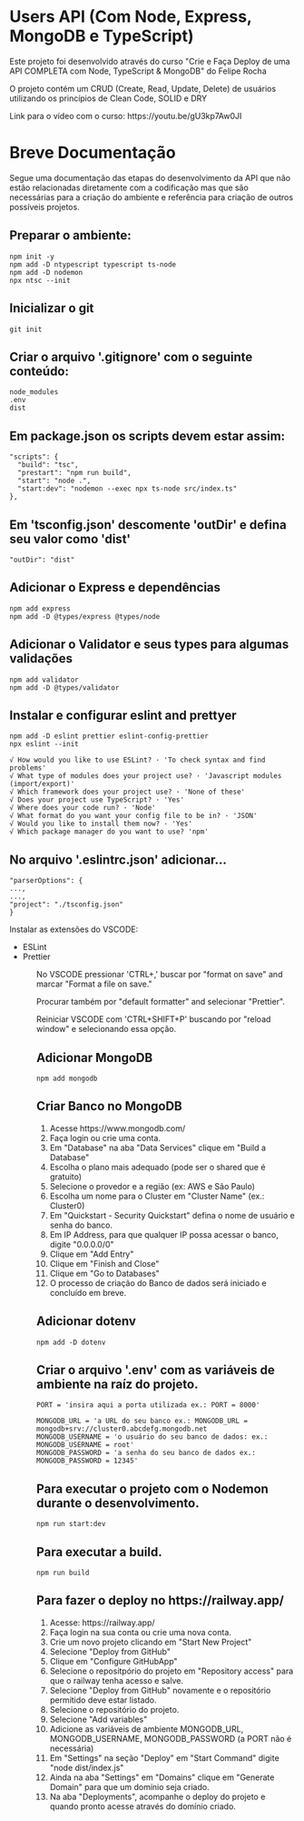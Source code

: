 <h1>Users API (Com Node, Express, MongoDB e TypeScript)</h1>
<p>Este projeto foi desenvolvido através do curso "Crie e Faça Deploy de uma API COMPLETA com Node, TypeScript & MongoDB" do Felipe Rocha</p>
<p>O projeto contém um CRUD (Create, Read, Update, Delete) de usuários utilizando os princípios de Clean Code, SOLID e DRY</p>
<p>Link para o vídeo com o curso: https://youtu.be/gU3kp7Aw0JI</p>

<h1>Breve Documentação</h1>
<p>Segue uma documentação das etapas do desenvolvimento da API que não estão relacionadas diretamente com a codificação mas que são necessárias para a criação do ambiente e referência para criação de outros possíveis projetos.</p>

<h2>Preparar o ambiente:</h2>

```
npm init -y
npm add -D ntypescript typescript ts-node
npm add -D nodemon
npx ntsc --init
```

<h2>Inicializar o git</h2>

```
git init
```

<h2>Criar o arquivo '.gitignore' com o seguinte conteúdo:</h2>

```
node_modules
.env
dist
```

<h2>Em package.json os scripts devem estar assim:</h2>

```
"scripts": {
  "build": "tsc",
  "prestart": "npm run build",
  "start": "node .",
  "start:dev": "nodemon --exec npx ts-node src/index.ts"
},
```

<h2>Em 'tsconfig.json' descomente 'outDir' e defina seu valor como 'dist'</h2>

```
"outDir": "dist"
```

<h2>Adicionar o Express e dependências</h2>

```
npm add express
npm add -D @types/express @types/node
```

<h2>Adicionar o Validator e seus types para algumas validações</h2>

```
npm add validator
npm add -D @types/validator
```

<h2>Instalar e configurar eslint and prettyer</h2>

```
npm add -D eslint prettier eslint-config-prettier
npx eslint --init

√ How would you like to use ESLint? · 'To check syntax and find problems'
√ What type of modules does your project use? · 'Javascript modules (import/export)'
√ Which framework does your project use? · 'None of these'
√ Does your project use TypeScript? · 'Yes'
√ Where does your code run? · 'Node'
√ What format do you want your config file to be in? · 'JSON'
√ Would you like to install them now? · 'Yes'
√ Which package manager do you want to use? 'npm'
```

<h2>No arquivo '.eslintrc.json' adicionar...</h2>

```
"parserOptions": {
...,
...,
"project": "./tsconfig.json"
}
```

<p>Instalar as extensões do VSCODE:</p>
<ul>
  <li>ESLint</li>
  <li>Prettier</li>
<ul>

<p>No VSCODE pressionar 'CTRL+,' buscar por "format on save" and marcar "Format a file on save."</p>
<p>Procurar também por "default formatter" and selecionar "Prettier".</p>
<p>Reiniciar VSCODE com 'CTRL+SHIFT+P' buscando por "reload window" e selecionando essa opção.</p>

<h2>Adicionar MongoDB</h2>

```
npm add mongodb
```

<h2>Criar Banco no MongoDB</h2>
<ol>
<li>Acesse https://www.mongodb.com/</li>
<li>Faça login ou crie uma conta.</li>
<li>Em "Database" na aba "Data Services" clique em "Build a Database"</li>
<li>Escolha o plano mais adequado (pode ser o shared que é gratuito)</li>
<li>Selecione o provedor e a região (ex: AWS e São Paulo)</li>
<li>Escolha um nome para o Cluster em "Cluster Name" (ex.: Cluster0)</li>
<li>Em "Quickstart - Security Quickstart" defina o nome de usuário e senha do banco.</li>
<li>Em IP Address, para que qualquer IP possa acessar o banco, digite "0.0.0.0/0"</li>
<li>Clique em "Add Entry"</li>
<li>Clique em "Finish and Close"</li>
<li>Clique em "Go to Databases"</li>
<li>O processo de criação do Banco de dados será iniciado e concluído em breve.</li>
</ol>

<h2>Adicionar dotenv</h2>

```
npm add -D dotenv
```

<h2>Criar o arquivo '.env' com as variáveis de ambiente na raíz do projeto.</h2>

```
PORT = 'insira aqui a porta utilizada ex.: PORT = 8000'

MONGODB_URL = 'a URL do seu banco ex.: MONGODB_URL = mongodb+srv://cluster0.abcdefg.mongodb.net
MONGODB_USERNAME = 'o usuário do seu banco de dados: ex.:  MONGODB_USERNAME = root'
MONGODB_PASSWORD = 'a senha do seu banco de dados ex.: MONGODB_PASSWORD = 12345'
```

<h2>Para executar o projeto com o Nodemon durante o desenvolvimento.</h2>

```
npm run start:dev
```

<h2>Para executar a build.</h2>

```
npm run build
```

<h2>Para fazer o deploy no https://railway.app/</h2>

<ol>
<li>Acesse: https://railway.app/</li>
<li>Faça login na sua conta ou crie uma nova conta.</li>
<li>Crie um novo projeto clicando em "Start New Project"</li>
<li>Selecione "Deploy from GitHub"</li>
<li>Clique em "Configure GitHubApp"</li>
<li>Selecione o repositpório do projeto em "Repository access" para que o railway tenha acesso e salve.</li>
<li>Selecione "Deploy from GitHub" novamente e o repositório permitido deve estar listado.</li>
<li>Selecione o repositório do projeto.</li>
<li>Selecione "Add variables"</li>
<li>Adicione as variáveis de ambiente MONGODB_URL, MONGODB_USERNAME, MONGODB_PASSWORD (a PORT não é necessária)</li>
<li>Em "Settings" na seção "Deploy" em "Start Command" digite "node dist/index.js"</li>
<li>Ainda na aba "Settings" em "Domains" clique em "Generate Domain" para que um domínio seja criado.</li>
<li>Na aba "Deployments", acompanhe o deploy do projeto e quando pronto acesse através do domínio criado.</li>
</ol>
